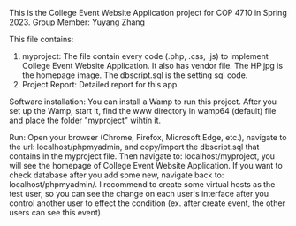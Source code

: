 This is the College Event Website Application project for COP 4710 in Spring 2023.
Group Member: Yuyang Zhang

This file contains:
1. myproject: The file contain every code (.php, .css, .js) to implement College Event Website Application. It also has vendor file. The HP.jpg is the homepage image. The dbscript.sql is the setting sql code.
2. Project Report: Detailed report for this app.

Software installation: 
You can install a Wamp to run this project. After you set up the Wamp, start it, find the www directory in wamp64 (default) file and place the folder "myproject" wihtin it. 

Run: 
Open your browser (Chrome, Firefox, Microsoft Edge, etc.), navigate to the url: localhost/phpmyadmin, and copy/import the dbscript.sql that contains in the myproject file. Then navigate to: localhost/myproject, you will see the homepage of College Event Website Application. If you want to check database after you add some new, navigate back to: localhost/phpmyadmin/. I recommend to create some virtual hosts as the test user, so you can see the change on each user's interface after you control another user to effect the condition (ex. after create event, the other users can see this event).